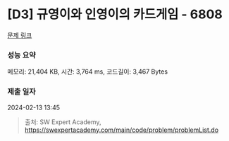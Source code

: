 # [D3] 규영이와 인영이의 카드게임 - 6808 

[문제 링크](https://swexpertacademy.com/main/code/problem/problemDetail.do?contestProbId=AWgv9va6HnkDFAW0) 

### 성능 요약

메모리: 21,404 KB, 시간: 3,764 ms, 코드길이: 3,467 Bytes

### 제출 일자

2024-02-13 13:45



> 출처: SW Expert Academy, https://swexpertacademy.com/main/code/problem/problemList.do